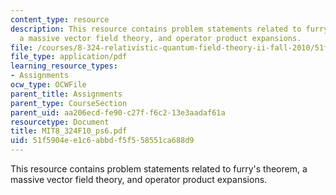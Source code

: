 ```yaml
---
content_type: resource
description: This resource contains problem statements related to furry's theorem,
  a massive vector field theory, and operator product expansions.
file: /courses/8-324-relativistic-quantum-field-theory-ii-fall-2010/51f5904ee1c6abbdf5f558551ca688d9_MIT8_324F10_ps6.pdf
file_type: application/pdf
learning_resource_types:
- Assignments
ocw_type: OCWFile
parent_title: Assignments
parent_type: CourseSection
parent_uid: aa206ecd-fe90-c27f-f6c2-13e3aadaf61a
resourcetype: Document
title: MIT8_324F10_ps6.pdf
uid: 51f5904e-e1c6-abbd-f5f5-58551ca688d9
---
```

This resource contains problem statements related to furry's theorem, a massive vector field theory, and operator product expansions.

